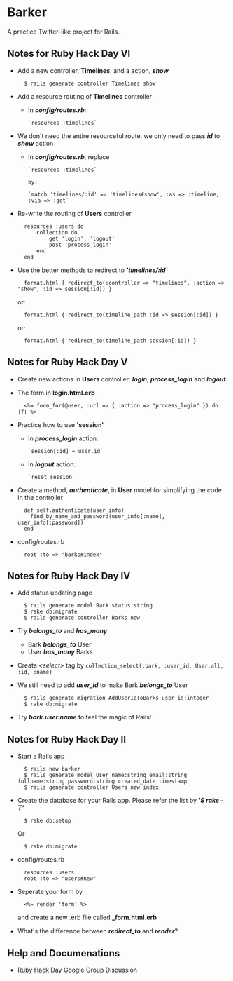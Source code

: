 Barker
======

A practice Twitter-like project for Rails.



Notes for Ruby Hack Day VI
--------------------------

* Add a new controller, **Timelines**, and a action, ***show***

        $ rails generate controller Timelines show


* Add a resource routing of **Timelines** controller
  * In ***config/routes.rb***:

        `resources :timelines`


* We don't need the entire resourceful route. we only need to pass ***id*** to ***show*** action 
  * In ***config/routes.rb***, replace

        `resources :timelines`

        by:

        `match 'timelines/:id' => 'timelines#show', :as => :timeline, :via => :get`


* Re-write the routing of **Users** controller

        resources :users do
            collection do
                get 'login', 'logout'
                post 'process_login'
            end
        end


* Use the better methods to redirect to ***'timelines/:id'***

        format.html { redirect_to(:controller => "timelines", :action => "show", :id => session[:id]) }

    or:

        format.html { redirect_to(timeline_path :id => session[:id]) }

    or:

        format.html { redirect_to(timeline_path session[:id]) }



Notes for Ruby Hack Day V
-------------------------

* Create new actions in **Users** controller: ***login***, ***process_login*** and ***logout***


* The form in **login.html.erb**

        <%= form_for(@user, :url => { :action => "process_login" }) do |f| %>


* Practice how to use **'session'**
  * In ***process_login*** action:

        `session[:id] = user.id`

  * In ***logout*** action:

        `reset_session`


* Create a method, ***authenticate***, in **User** model for simplifying the code in the controller

        def self.authenticate(user_info)
          find_by_name_and_password(user_info[:name], user_info[:password])
        end


* config/routes.rb

        root :to => "barks#index"



Notes for Ruby Hack Day IV
--------------------------

* Add status updating page

        $ rails generate model Bark status:string
        $ rake db:migrate
        $ rails generate controller Barks new


* Try ***belongs_to*** and ***has_many***
  * Bark ***belongs_to*** User
  * User ***has_many*** Barks


* Create *&lt;select&gt;* tag by `collection_select(:bark, :user_id, User.all, :id, :name)`


* We still need to add ***user_id*** to make Bark ***belongs_to*** User

        $ rails generate migration AddUserIdToBarks user_id:integer
        $ rake db:migrate


* Try ***bark.user.name*** to feel the magic of Rails!



Notes for Ruby Hack Day II
--------------------------

* Start a Rails app

        $ rails new barker
        $ rails generate model User name:string email:string fullname:string password:string created_date:timestamp
        $ rails generate controller Users new index


* Create the database for your Rails app. Please refer the list by ***'$ rake -T'***

        $ rake db:setup

  Or

        $ rake db:migrate


* config/routes.rb

        resources :users
        root :to => "users#new"

* Seperate your form by

        <%= render 'form' %>

  and create a new .erb file called **\_form.html.erb**


* What's the difference between ***redirect_to*** and ***render***? 



Help and Documenations
----------------------

* [Ruby Hack Day Google Group Discussion](http://groups.google.com/group/ruby-hack-day)



